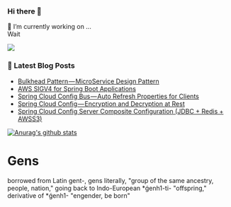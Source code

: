 ### Hi there 👋

🔭 I’m currently working on ...  
Wait

![](https://img.shields.io/badge/medium-%2312100E.svg?&style=for-the-badge&logo=medium&logoColor=white)

### 📕 Latest Blog Posts
<!-- BLOG-POST-LIST:START -->
- [Bulkhead Pattern — MicroService Design Pattern](https://medium.com/swlh/bulkhead-pattern-microservice-design-pattern-9e30d414a0fd?source=rss-730530feb059------2)
- [AWS SIGV4 for Spring Boot Applications](https://medium.com/swlh/aws-sigv4-for-spring-boot-applications-a65d579f80c5?source=rss-730530feb059------2)
- [Spring Cloud Config Bus — Auto Refresh Properties for Clients](https://medium.com/swlh/spring-cloud-config-bus-auto-refresh-properties-for-clients-d18fa4c036cb?source=rss-730530feb059------2)
- [Spring Cloud Config — Encryption and Decryption at Rest](https://medium.com/swlh/spring-cloud-config-encryption-and-decryption-at-rest-f59b4e95df0?source=rss-730530feb059------2)
- [Spring Cloud Config Server Composite Configuration (JDBC + Redis + AWSS3)](https://medium.com/swlh/spring-cloud-config-server-composite-configuration-jdbc-redis-awss3-d849c4d94383?source=rss-730530feb059------2)
<!-- BLOG-POST-LIST:END -->

[![Anurag's github stats](https://github-readme-stats.vercel.app/api?username=genslab)](https://github.com/anuraghazra/github-readme-stats)

<!--
**genslab/genslab** is a ✨ _special_ ✨ repository because its `README.md` (this file) appears on your GitHub profile.

Here are some ideas to get you started:

- 🔭 I’m currently working on ...
- 🌱 I’m currently learning ...
- 👯 I’m looking to collaborate on ...
- 🤔 I’m looking for help with ...
- 💬 Ask me about ...
- 📫 How to reach me: ...
- 😄 Pronouns: ...
- ⚡ Fun fact: ...
-->


# Gens
borrowed from Latin gent-, gens literally, "group of the same ancestry, people, nation," going back to Indo-European *ǵenh1-ti- "offspring," derivative of *ǵenh1- "engender, be born"
